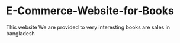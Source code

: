 # E-Commerce-Website-for-Books
This website We are provided to very interesting books are sales in  bangladesh
